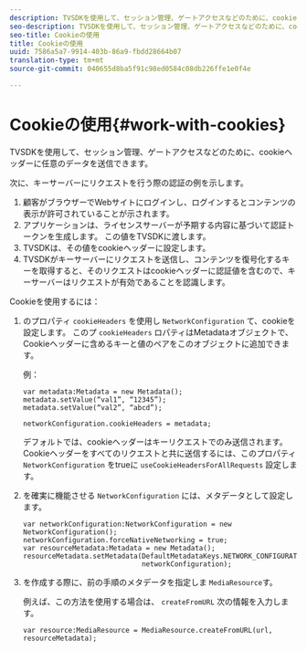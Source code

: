 ```yaml
---
description: TVSDKを使用して、セッション管理、ゲートアクセスなどのために、cookieヘッダーに任意のデータを送信できます。
seo-description: TVSDKを使用して、セッション管理、ゲートアクセスなどのために、cookieヘッダーに任意のデータを送信できます。
seo-title: Cookieの使用
title: Cookieの使用
uuid: 7586a5a7-9914-403b-86a9-fbdd28664b07
translation-type: tm+mt
source-git-commit: 040655d8ba5f91c98ed0584c08db226ffe1e0f4e

---
```



# Cookieの使用{#work-with-cookies}

TVSDKを使用して、セッション管理、ゲートアクセスなどのために、cookieヘッダーに任意のデータを送信できます。

次に、キーサーバーにリクエストを行う際の認証の例を示します。

1. 顧客がブラウザーでWebサイトにログインし、ログインするとコンテンツの表示が許可されていることが示されます。
1. アプリケーションは、ライセンスサーバーが予期する内容に基づいて認証トークンを生成します。 この値をTVSDKに渡します。
1. TVSDKは、その値をcookieヘッダーに設定します。
1. TVSDKがキーサーバーにリクエストを送信し、コンテンツを復号化するキーを取得すると、そのリクエストはcookieヘッダーに認証値を含むので、キーサーバーはリクエストが有効であることを認識します。

Cookieを使用するには：

1. のプロパティ `cookieHeaders` を使用し `NetworkConfiguration` て、cookieを設定します。 このプ `cookieHeaders` ロパティはMetadataオブジェクトで、Cookieヘッダーに含めるキーと値のペアをこのオブジェクトに追加できます。

   例：

   ```
   var metadata:Metadata = new Metadata(); 
   metadata.setValue(“val1”, “12345”); 
   metadata.setValue(“val2”, “abcd”); 
   
   networkConfiguration.cookieHeaders = metadata;
   ```

   デフォルトでは、cookieヘッダーはキーリクエストでのみ送信されます。 Cookieヘッダーをすべてのリクエストと共に送信するには、このプロパティ `NetworkConfiguration` をtrueに `useCookieHeadersForAllRequests` 設定します。

1. を確実に機能させる `NetworkConfiguration` には、メタデータとして設定します。

   ```
   var networkConfiguration:NetworkConfiguration = new NetworkConfiguration(); 
   networkConfiguration.forceNativeNetworking = true; 
   var resourceMetadata:Metadata = new Metadata(); 
   resourceMetadata.setMetadata(DefaultMetadataKeys.NETWORK_CONFIGURATION_KEY,  
                                networkConfiguration);
   ```

1. を作成する際に、前の手順のメタデータを指定しま `MediaResource`す。

   例えば、この方法を使用する場合は、 `createFromURL` 次の情報を入力します。

   ```
   var resource:MediaResource = MediaResource.createFromURL(url, resourceMetadata);
   ```

